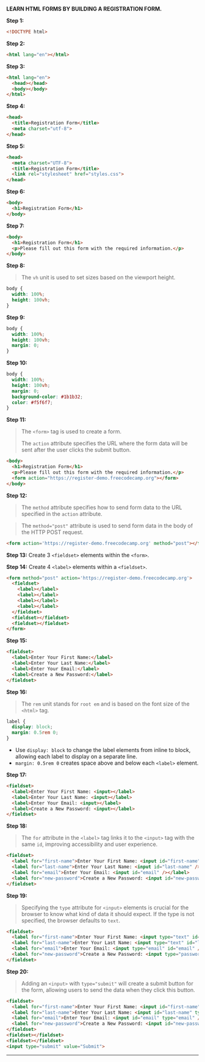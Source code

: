 **LEARN HTML FORMS BY BUILDING A REGISTRATION FORM.**

**Step 1:**
```html
<!DOCTYPE html>
```

**Step 2:**
```html
<html lang="en"></html>
```

**Step 3:**
```html
<html lang="en">
  <head></head>
  <body></body>
</html>
```

**Step 4:**
```html
<head>
  <title>Registration Form</title>
  <meta charset="utf-8">
</head>
```

**Step 5:**
```html
<head>
  <meta charset="UTF-8">
  <title>Registration Form</title>
  <link rel="stylesheet" href="styles.css">
</head>
```

**Step 6:**
```html
<body>
  <h1>Registration Form</h1>
</body>
```

**Step 7:**
```html
<body>
  <h1>Registration Form</h1>
  <p>Please fill out this form with the required information.</p>
</body>
```

**Step 8:**
> The `vh` unit is used to set sizes based on the viewport height.
```css
body {
  width: 100%;
  height: 100vh;
}
```

**Step 9:**
```css
body {
  width: 100%;
  height: 100vh;
  margin: 0;
}
```

**Step 10:**
```css
body {
  width: 100%;
  height: 100vh;
  margin: 0;
  background-color: #1b1b32;
  color: #f5f6f7;
}
```

**Step 11:**
> The `<form>` tag is used to create a form.
> 
> The `action` attribute specifies the URL where the form data will be sent after the user clicks the submit button.
```html
<body>
  <h1>Registration Form</h1>
  <p>Please fill out this form with the required information.</p>
  <form action="https://register-demo.freecodecamp.org"></form>
</body>
```

**Step 12:**
> The `method` attribute specifies how to send form data to the URL specified in the `action` attribute.

> The `method="post"` attribute is used to send form data in the body of the HTTP POST request.
```html
<form action='https://register-demo.freecodecamp.org' method="post"></form>
```

**Step 13:** Create 3 `<fieldset>` elements within the `<form>`.

**Step 14:** Create 4 `<label>` elements within a `<fieldset>`.
```html
<form method="post" action='https://register-demo.freecodecamp.org'>
  <fieldset>
    <label></label>
    <label></label>
    <label></label>
    <label></label>
  </fieldset>
  <fieldset></fieldset>
  <fieldset></fieldset>
</form>
```

**Step 15:**
```html
<fieldset>
  <label>Enter Your First Name:</label>
  <label>Enter Your Last Name:</label>
  <label>Enter Your Email:</label>
  <label>Create a New Password:</label>
</fieldset>
```

**Step 16:**
> The `rem` unit stands for `root em` and is based on the font size of the `<html>` tag.
```css
label {
  display: block;
  margin: 0.5rem 0;
}
```
- Use `display: block` to change the label elements from inline to block, allowing each label to display on a separate line.
- `margin: 0.5rem 0` creates space above and below each `<label>` element.

**Step 17:**
```html
<fieldset>
  <label>Enter Your First Name: <input></label>
  <label>Enter Your Last Name: <input></label>
  <label>Enter Your Email: <input></label>
  <label>Create a New Password: <input></label>
</fieldset>
```

**Step 18:**
> The `for` attribute in the `<label>` tag links it to the `<input>` tag with the same `id`, improving accessibility and user experience.
```html
<fieldset>
  <label for="first-name">Enter Your First Name: <input id="first-name" /></label>
  <label for="last-name">Enter Your Last Name: <input id="last-name" /></label>
  <label for="email">Enter Your Email: <input id="email" /></label>
  <label for="new-password">Create a New Password: <input id="new-password" /></label>
</fieldset>
```

**Step 19:**
> Specifying the `type` attribute for `<input>` elements is crucial for the browser to know what kind of data it should expect. If the type is not specified, the browser defaults to `text`.
```html
<fieldset>
  <label for="first-name">Enter Your First Name: <input type="text" id="first-name" /></label>
  <label for="last-name">Enter Your Last Name: <input type="text" id="last-name" /></label>
  <label for="email">Enter Your Email: <input type="email" id="email" /></label>
  <label for="new-password">Create a New Password: <input type="password" id="new-password" /></label>
</fieldset>
```

**Step 20:**
> Adding an `<input>` with `type="submit"` will create a submit button for the form, allowing users to send the data when they click this button.
```html
<fieldset>
  <label for="first-name">Enter Your First Name: <input id="first-name" type="text" /></label>
  <label for="last-name">Enter Your Last Name: <input id="last-name" type="text" /></label>
  <label for="email">Enter Your Email: <input id="email" type="email" /></label>
  <label for="new-password">Create a New Password: <input id="new-password" type="password" /></label>
</fieldset>
<fieldset></fieldset>
<fieldset></fieldset>
<input type="submit" value="Submit">
```
___